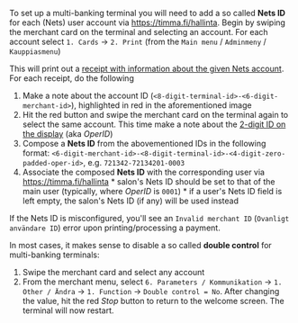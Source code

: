 To set up a multi-banking terminal you will need to add a so called **Nets ID** for each (Nets) user account via https://timma.fi/hallinta. Begin by swiping the merchant card on the terminal and selecting an account. For each account select `1. Cards` -> `2. Print` (from the `Main menu` / `Adminmeny` / `Kauppiasmenu`)

This will print out a [receipt with information about the given Nets account](../assets/images/payment_terminal_accounts..jpg). For each receipt, do the following

  1. Make a note about the account ID (`<8-digit-terminal-id>-<6-digit-merchant-id>`), highlighted in red in the aforementioned image
  2. Hit the red button and swipe the merchant card on the terminal again to select the same account. This time make a note about the [2-digit ID on the display](../assets/images/nets-account.jpeg) (aka _OperID_)
  3. Compose a **Nets ID** from the abovementioned IDs in the following format: `<6-digit-merchant-id>-<8-digit-terminal-id>-<4-digit-zero-padded-oper-id>`, e.g. `721342-72134201-0003`
  4. Associate the composed **Nets ID** with the corresponding user via https://timma.fi/hallinta
    * salon's Nets ID should be set to that of the main user (typically, where _OperID_ is `0001`)
    * if a user's Nets ID field is left empty, the salon's Nets ID (if any) will be used instead

If the Nets ID is misconfigured, you'll see an `Invalid merchant ID` (`Ovanligt användare ID`) error upon printing/processing a payment.

In most cases, it makes sense to disable a so called **double control** for multi-banking terminals:

1. Swipe the merchant card and select any account
2. From the merchant menu, select `6. Parameters / Kommunikation` -> `1. Other / Ändra` -> `1. Function` -> `Double control = No`. After changing the value, hit the red _Stop_ button to return to the welcome screen. The terminal will now restart.
